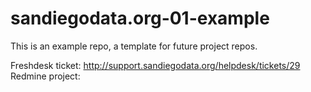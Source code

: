 sandiegodata.org-01-example
===========================

This is an example repo, a template for future project repos. 

Freshdesk ticket: http://support.sandiegodata.org/helpdesk/tickets/29
Redmine project: 

